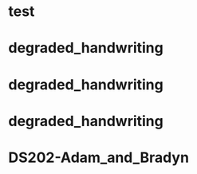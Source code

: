 # test
# degraded_handwriting
# degraded_handwriting
# degraded_handwriting
# DS202-Adam_and_Bradyn
